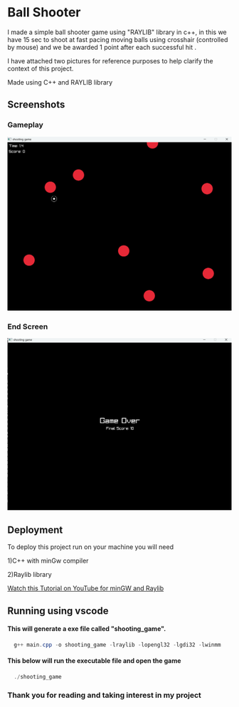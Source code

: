 
# Ball Shooter

I made a simple ball shooter game using "RAYLIB" library in c++, in this we have 15 sec to shoot at fast pacing moving balls using crosshair (controlled by mouse) and we be awarded 1 point after each successful hit .

I have attached two pictures for reference purposes to help clarify the context of this project.

Made using C++ and RAYLIB library


## Screenshots

### Gameplay
![App Screenshot](https://github.com/manak420/ball-shooter/blob/b050dd55cfcf18767db22904cd923c05d50070fd/gameplay%20sc.png?raw=true)

### End Screen
![App Screenshot](https://github.com/manak420/ball-shooter/blob/b050dd55cfcf18767db22904cd923c05d50070fd/game%20end%20screen.png?raw=true)





## Deployment

To deploy this project run on your machine you will need

1)C++ with minGw compiler

2)Raylib library

[Watch this Tutorial on YouTube for minGW and Raylib](https://www.youtube.com/watch?v=HPDLTQ4J_zQ&t=366s)




## Running using vscode

#### This will generate a exe file called "shooting_game".

```powershell in vscode
  g++ main.cpp -o shooting_game -lraylib -lopengl32 -lgdi32 -lwinmm
```

#### This below will run the executable file and open the game

```powershell in vscode
  ./shooting_game
```



### Thank you for reading and taking interest in my project




